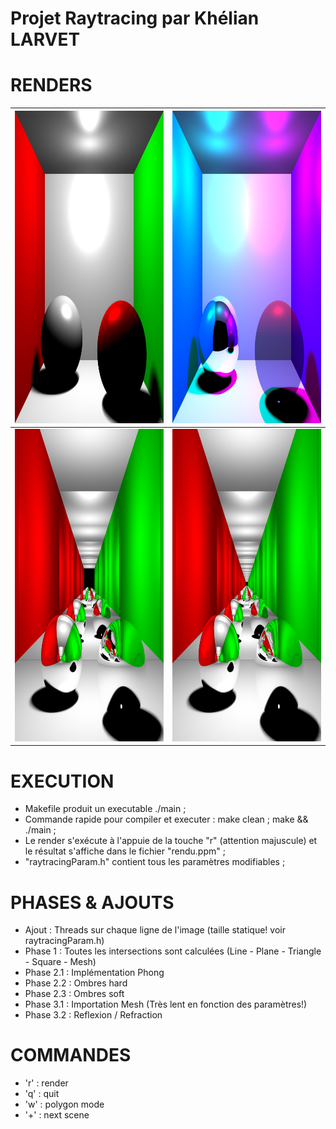 # Projet Raytracing par Khélian LARVET

# RENDERS

<img src="https://github.com/KhelianL/Raytracing/blob/main/myRenders/CornellBox_[1000x1000]_[100samples]_[5shadows].png" width="500" height="500">  |  <img src="https://github.com/KhelianL/Raytracing/blob/main/myRenders/DoubleLight_[1000x1000]_[100samples]_[10shadows].png" width="500" height="500">
:-------------------------:|:-------------------------:
<img src="https://github.com/KhelianL/Raytracing/blob/main/myRenders/InfiniteBox_[1000x1000]_[100samples]_[10shadows]_[10bounces].png" width="500" height="500">  |  <img src="https://github.com/KhelianL/Raytracing/blob/main/myRenders/InfiniteBox_[1000x1000]_[100samples]_[10shadows]_[50bounces].png" width="500" height="500">

# EXECUTION
- Makefile produit un executable ./main ;
- Commande rapide pour compiler et executer : make clean ; make && ./main ;
- Le render s'exécute à l'appuie de la touche "r" (attention majuscule) et le résultat s'affiche dans le fichier "rendu.ppm" ;
- "raytracingParam.h" contient tous les paramètres modifiables ;

# PHASES & AJOUTS
- Ajout        : Threads sur chaque ligne de l'image (taille statique! voir raytracingParam.h)
- Phase 1      : Toutes les intersections sont calculées (Line - Plane - Triangle - Square - Mesh)
- Phase 2.1    : Implémentation Phong
- Phase 2.2    : Ombres hard
- Phase 2.3    : Ombres soft
- Phase 3.1    : Importation Mesh (Très lent en fonction des paramètres!)
- Phase 3.2    : Reflexion / Refraction

# COMMANDES
- 'r' : render
- 'q' : quit
- 'w' : polygon mode
- '+' : next scene
